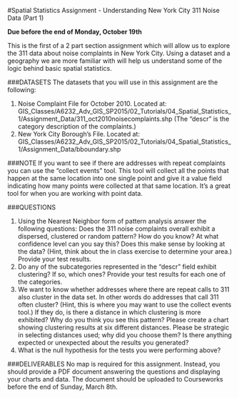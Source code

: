 #Spatial Statistics Assignment - Understanding New York City 311 Noise Data (Part 1)

**Due before the end of Monday, October 19th**

This is the first of a 2 part section assignment which will allow us to explore the 311 data about noise complaints in New York City. Using a dataset and a geography we are more familiar with will help us understand some of the logic behind basic spatial statistics.

###DATASETS
The datasets that you will use in this assignment are the following:
1. Noise Complaint File for October 2010. Located at: GIS_Classes/A6232_Adv_GIS_SP2015/02_Tutorials/04_Spatial_Statistics_1/Assignment_Data/311_oct2010noisecomplaints.shp
(The “descr” is the category description of the complaints.)
2. New York City Borough’s File. Located at:
GIS_Classes/A6232_Adv_GIS_SP2015/02_Tutorials/04_Spatial_Statistics_1/Assignment_Data/bboundary.shp
 
###NOTE
If you want to see if there are addresses with repeat complaints you can use the “collect events” tool. This tool will collect all the points that happen at the same location into one single point and give it a value field indicating how many points were collected at that same location. It’s a great tool for when you are working with point data.

###QUESTIONS
1. Using the Nearest Neighbor form of pattern analysis answer the following questions: Does the 311 noise complaints overall exhibit a dispersed, clustered or random pattern? How do you know? At what confidence level can you say this? Does this make sense by looking at the data? (Hint, think about the in class exercise to determine your area.) Provide your test results.
2. Do any of the subcategories represented in the “descr” field exhibit clustering? If so, which ones? Provide your test results for each one of the categories.
3. We want to know whether addresses where there are repeat calls to 311 also cluster in the data set. In other words do addresses that call 311 often cluster?  (Hint, this is where you may want to use the collect events tool.) If they do, is there a distance in which clustering is more exhibited? Why do you think you see this pattern? Please create a chart showing clustering results at six different distances. Please be strategic in selecting distances used; why did you choose them? Is there anything expected or unexpected about the results you generated?
4. What is the null hypothesis for the tests you were performing above?
 
###DELIVERABLES
No map is required for this assignment. Instead, you should provide a PDF document answering the questions and displaying your charts and data. The document should be uploaded to Courseworks before the end of Sunday, March 8th.

